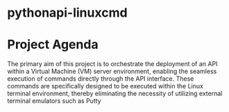 # pythonapi-linuxcmd

# Project Agenda

The primary aim of this project is to orchestrate the deployment of an API within a Virtual Machine (VM) server environment, enabling the seamless execution of commands directly through the API interface. These commands are specifically designed to be executed within the Linux terminal environment, thereby eliminating the necessity of utilizing external terminal emulators such as Putty
